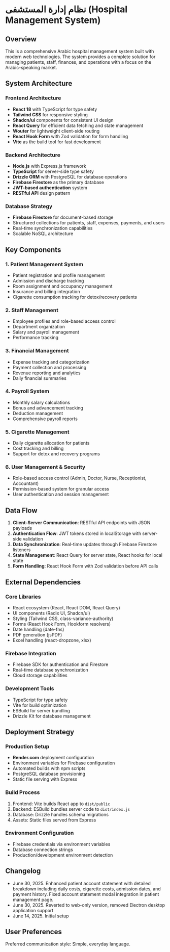 # نظام إدارة المستشفى (Hospital Management System)

## Overview

This is a comprehensive Arabic hospital management system built with modern web technologies. The system provides a complete solution for managing patients, staff, finances, and operations with a focus on the Arabic-speaking market.

## System Architecture

### Frontend Architecture
- **React 18** with TypeScript for type safety
- **Tailwind CSS** for responsive styling
- **Shadcn/ui** components for consistent UI design
- **React Query** for efficient data fetching and state management
- **Wouter** for lightweight client-side routing
- **React Hook Form** with Zod validation for form handling
- **Vite** as the build tool for fast development

### Backend Architecture
- **Node.js** with Express.js framework
- **TypeScript** for server-side type safety
- **Drizzle ORM** with PostgreSQL for database operations
- **Firebase Firestore** as the primary database
- **JWT-based authentication** system
- **RESTful API** design pattern

### Database Strategy
- **Firebase Firestore** for document-based storage
- Structured collections for patients, staff, expenses, payments, and users
- Real-time synchronization capabilities
- Scalable NoSQL architecture

## Key Components

### 1. Patient Management System
- Patient registration and profile management
- Admission and discharge tracking
- Room assignment and occupancy management
- Insurance and billing integration
- Cigarette consumption tracking for detox/recovery patients

### 2. Staff Management
- Employee profiles and role-based access control
- Department organization
- Salary and payroll management
- Performance tracking

### 3. Financial Management
- Expense tracking and categorization
- Payment collection and processing
- Revenue reporting and analytics
- Daily financial summaries

### 4. Payroll System
- Monthly salary calculations
- Bonus and advancement tracking
- Deduction management
- Comprehensive payroll reports

### 5. Cigarette Management
- Daily cigarette allocation for patients
- Cost tracking and billing
- Support for detox and recovery programs

### 6. User Management & Security
- Role-based access control (Admin, Doctor, Nurse, Receptionist, Accountant)
- Permission-based system for granular access
- User authentication and session management

## Data Flow

1. **Client-Server Communication**: RESTful API endpoints with JSON payloads
2. **Authentication Flow**: JWT tokens stored in localStorage with server-side validation
3. **Data Synchronization**: Real-time updates through Firebase Firestore listeners
4. **State Management**: React Query for server state, React hooks for local state
5. **Form Handling**: React Hook Form with Zod validation before API calls

## External Dependencies

### Core Libraries
- React ecosystem (React, React DOM, React Query)
- UI components (Radix UI, Shadcn/ui)
- Styling (Tailwind CSS, class-variance-authority)
- Forms (React Hook Form, Hookform resolvers)
- Date handling (date-fns)
- PDF generation (jsPDF)
- Excel handling (react-dropzone, xlsx)

### Firebase Integration
- Firebase SDK for authentication and Firestore
- Real-time database synchronization
- Cloud storage capabilities

### Development Tools
- TypeScript for type safety
- Vite for build optimization
- ESBuild for server bundling
- Drizzle Kit for database management



## Deployment Strategy

### Production Setup
- **Render.com** deployment configuration
- Environment variables for Firebase configuration
- Automated builds with npm scripts
- PostgreSQL database provisioning
- Static file serving with Express

### Build Process
1. Frontend: Vite builds React app to `dist/public`
2. Backend: ESBuild bundles server code to `dist/index.js`
3. Database: Drizzle handles schema migrations
4. Assets: Static files served from Express

### Environment Configuration
- Firebase credentials via environment variables
- Database connection strings
- Production/development environment detection

## Changelog
- June 30, 2025. Enhanced patient account statement with detailed breakdown including daily costs, cigarette costs, admission dates, and payment history. Fixed account statement modal integration in patient management page.
- June 30, 2025. Reverted to web-only version, removed Electron desktop application support  
- June 14, 2025. Initial setup

## User Preferences

Preferred communication style: Simple, everyday language.